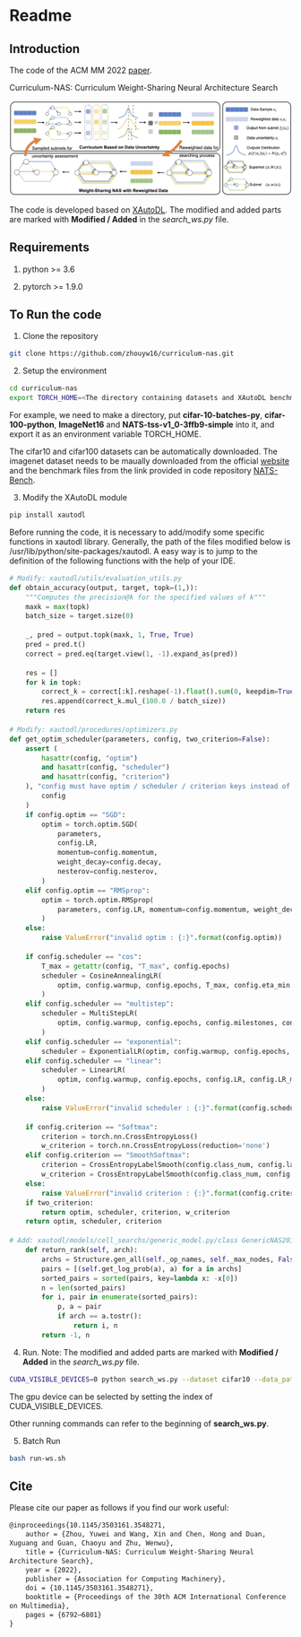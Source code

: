 # Readme


## Introduction

The code of the ACM MM 2022 [paper](https://dl.acm.org/doi/pdf/10.1145/3503161.3548271).

Curriculum-NAS: Curriculum Weight-Sharing Neural Architecture Search

<img src="docs/framework.png">

The code is developed based on [XAutoDL](https://github.com/D-X-Y/AutoDL-Projects). The modified and added parts are marked with **Modified / Added** in the *search_ws.py* file.


## Requirements

1. python >= 3.6

2. pytorch >= 1.9.0


## To Run the code

1. Clone the repository

```bash
git clone https://github.com/zhouyw16/curriculum-nas.git
```

2. Setup the environment

```bash
cd curriculum-nas
export TORCH_HOME=<The directory containing datasets and XAutoDL benchmarks>
```
For example, we need to make a directory, put **cifar-10-batches-py**, **cifar-100-python**, **ImageNet16** and **NATS-tss-v1_0-3ffb9-simple** into it, and export it as an environment variable TORCH_HOME.

The cifar10 and cifar100 datasets can be automatically downloaded. The imagenet dataset needs to be maually downloaded from the official [website](https://image-net.org/download-images) and the benchmark files from the link provided in code repository [NATS-Bench](https://github.com/D-X-Y/NATS-Bench).

3. Modify the XAutoDL module
```bash
pip install xautodl
```

Before running the code, it is necessary to add/modify some specific functions in xautodl library. Generally, the path of the files modified below is /usr/lib/python/site-packages/xautodl. A easy way is to jump to the definition of the following functions with the help of your IDE.

```python
# Modify: xautodl/utils/evaluation_utils.py
def obtain_accuracy(output, target, topk=(1,)):
    """Computes the precision@k for the specified values of k"""
    maxk = max(topk)
    batch_size = target.size(0)

    _, pred = output.topk(maxk, 1, True, True)
    pred = pred.t()
    correct = pred.eq(target.view(1, -1).expand_as(pred))

    res = []
    for k in topk:
        correct_k = correct[:k].reshape(-1).float().sum(0, keepdim=True)
        res.append(correct_k.mul_(100.0 / batch_size))
    return res

# Modify: xautodl/procedures/optimizers.py
def get_optim_scheduler(parameters, config, two_criterion=False):
    assert (
        hasattr(config, "optim")
        and hasattr(config, "scheduler")
        and hasattr(config, "criterion")
    ), "config must have optim / scheduler / criterion keys instead of {:}".format(
        config
    )
    if config.optim == "SGD":
        optim = torch.optim.SGD(
            parameters,
            config.LR,
            momentum=config.momentum,
            weight_decay=config.decay,
            nesterov=config.nesterov,
        )
    elif config.optim == "RMSprop":
        optim = torch.optim.RMSprop(
            parameters, config.LR, momentum=config.momentum, weight_decay=config.decay
        )
    else:
        raise ValueError("invalid optim : {:}".format(config.optim))

    if config.scheduler == "cos":
        T_max = getattr(config, "T_max", config.epochs)
        scheduler = CosineAnnealingLR(
            optim, config.warmup, config.epochs, T_max, config.eta_min
        )
    elif config.scheduler == "multistep":
        scheduler = MultiStepLR(
            optim, config.warmup, config.epochs, config.milestones, config.gammas
        )
    elif config.scheduler == "exponential":
        scheduler = ExponentialLR(optim, config.warmup, config.epochs, config.gamma)
    elif config.scheduler == "linear":
        scheduler = LinearLR(
            optim, config.warmup, config.epochs, config.LR, config.LR_min
        )
    else:
        raise ValueError("invalid scheduler : {:}".format(config.scheduler))

    if config.criterion == "Softmax":
        criterion = torch.nn.CrossEntropyLoss()
        w_criterion = torch.nn.CrossEntropyLoss(reduction='none')
    elif config.criterion == "SmoothSoftmax":
        criterion = CrossEntropyLabelSmooth(config.class_num, config.label_smooth)
        w_criterion = CrossEntropyLabelSmooth(config.class_num, config.label_smooth, reduction='none')
    else:
        raise ValueError("invalid criterion : {:}".format(config.criterion))
    if two_criterion:
        return optim, scheduler, criterion, w_criterion
    return optim, scheduler, criterion

# Add: xautodl/models/cell_searchs/generic_model.py/class GenericNAS201Model
    def return_rank(self, arch):
        archs = Structure.gen_all(self._op_names, self._max_nodes, False)
        pairs = [(self.get_log_prob(a), a) for a in archs]
        sorted_pairs = sorted(pairs, key=lambda x: -x[0])
        n = len(sorted_pairs)
        for i, pair in enumerate(sorted_pairs):
            p, a = pair
            if arch == a.tostr():
                return i, n
        return -1, n

```


4. Run. Note: The modified and added parts are marked with **Modified / Added** in the *search_ws.py* file.

```bash
CUDA_VISIBLE_DEVICES=0 python search_ws.py --dataset cifar10 --data_path $TORCH_HOME --algo darts-v1 --rand_seed 777 --subnet_candidate_num 5
```

The gpu device can be selected by setting the index of CUDA_VISIBLE_DEVICES. 

Other running commands can refer to the beginning of **search_ws.py**.

5. Batch Run
```bash
bash run-ws.sh
```


## Cite
Please cite our paper as follows if you find our work useful:
```
@inproceedings{10.1145/3503161.3548271,
    author = {Zhou, Yuwei and Wang, Xin and Chen, Hong and Duan, Xuguang and Guan, Chaoyu and Zhu, Wenwu},
    title = {Curriculum-NAS: Curriculum Weight-Sharing Neural Architecture Search},
    year = {2022},
    publisher = {Association for Computing Machinery},
    doi = {10.1145/3503161.3548271},
    booktitle = {Proceedings of the 30th ACM International Conference on Multimedia},
    pages = {6792–6801}
}
```
